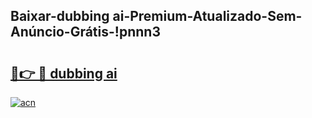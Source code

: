 
## Baixar-dubbing ai-Premium-Atualizado-Sem-Anúncio-Grátis-!pnnn3

# <h2><a href="https://andorid.site?title=dubbing_ai&ref=27">🔗👉 🔴 dubbing ai</a></h2>

[![acn](https://github.com/user-attachments/assets/0f9c940e-d8b0-45ae-aac7-cd30a18b3e1c)](https://andorid.site?title=dubbing_ai&ref=27)

